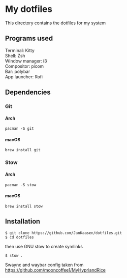 # My dotfiles

This directory contains the dotfiles for my system

## Programs used

Terminal: Kitty \
Shell: Zsh  \
Window manager: i3  \
Compositor: picom   \
Bar: polybar \
App launcher: Rofi

## Dependencies 

### Git

#### Arch
```
pacman -S git
```

#### macOS

```
brew install git
```
### Stow

#### Arch
```
pacman -S stow
```

#### macOS

```
brew install stow
```
## Installation

```
$ git clone https://github.com/JanKaasen/dotfiles.git
$ cd dotfiles
```

then use GNU stow to create symlinks

```
$ stow .
```

Swaync and waybar config taken from https://github.com/mooncoffee1/MyHyprlandRice
